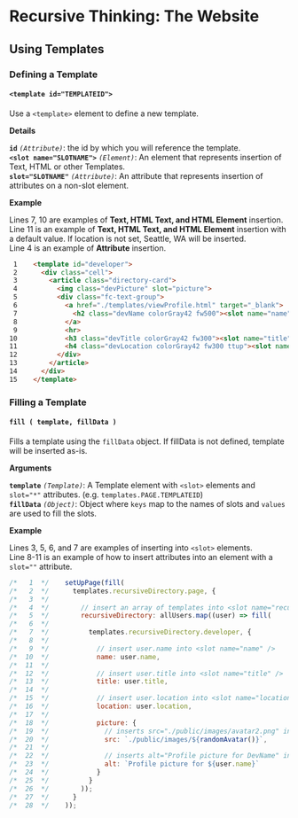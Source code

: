# Recursive Thinking: The Website


## Using Templates

### Defining a Template

#### `<template id="TEMPLATEID">`

Use a `<template>` element to define a new template.

**Details**

**`id`** *`(Attribute)`*: the id by which you will reference the template.  
**`<slot name="SLOTNAME">`** *`(Element)`*: An element that represents insertion of Text, HTML or other Templates.  
**`slot="SLOTNAME"`** *`(Attribute)`*: An attribute that represents insertion of attributes on a non-slot element.  

**Example**

Lines 7, 10 are examples of **Text, HTML Text, and HTML Element** insertion.  
Line 11 is an example of **Text, HTML Text, and HTML Element** insertion with a default value. If location is not set, Seattle, WA will be inserted.  
Line 4 is an example of **Attribute** insertion.

```html
 1    <template id="developer">
 2      <div class="cell">
 3        <article class="directory-card">
 4          <img class="devPicture" slot="picture">
 5          <div class="fc-text-group">
 6            <a href="./templates/viewProfile.html" target="_blank">
 7              <h2 class="devName colorGray42 fw500"><slot name="name" /></h2>
 8            </a>
 9            <hr>
10            <h3 class="devTitle colorGray42 fw300"><slot name="title" /></h3>
11            <h4 class="devLocation colorGray42 fw300 ttup"><slot name="location">Seattle, WA</slot></h4>
12          </div>
13        </article>
14      </div>
15    </template>
```

### Filling a Template

#### `fill ( template, fillData )`

Fills a template using the `fillData` object. If fillData is not defined, template will be inserted as-is.

**Arguments**

**`template`** *`(Template)`*: A Template element with `<slot>` elements and `slot="*"` attributes. (e.g. `templates.PAGE.TEMPLATEID`)  
**`fillData`** *`(Object)`*: Object where `keys` map to the names of slots and `values` are used to fill the slots.

**Example**

Lines 3, 5, 6, and 7 are examples of inserting into `<slot>` elements.  
Line 8-11 is an example of how to insert attributes into an element with a `slot=""` attribute.

```js
/*   1  */    setUpPage(fill(
/*   2  */      templates.recursiveDirectory.page, {
/*   3  */    
/*   4  */        // insert an array of templates into <slot name="recursiveDirectory" />
/*   5  */        recursiveDirectory: allUsers.map((user) => fill(
/*   6  */          
/*   7  */          templates.recursiveDirectory.developer, {
/*   8  */    
/*   9  */            // insert user.name into <slot name="name" />
/*  10  */            name: user.name,  
/*  11  */    
/*  12  */            // insert user.title into <slot name="title" />
/*  13  */            title: user.title,
/*  14  */    
/*  15  */            // insert user.location into <slot name="location" />
/*  16  */            location: user.location,
/*  17  */    
/*  18  */            picture: {
/*  19  */              // inserts src="./public/images/avatar2.png" into an element with slot="picture"
/*  20  */              src: `./public/images/${randomAvatar()}`,
/*  21  */    
/*  22  */              // inserts alt="Profile picture for DevName" into an element with slot="picture"
/*  23  */              alt: `Profile picture for ${user.name}`
/*  24  */            }
/*  25  */          }
/*  26  */        ));
/*  27  */      }
/*  28  */    ));
```